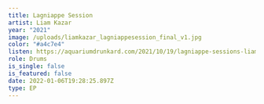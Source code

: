 ```yaml
---
title: Lagniappe Session
artist: Liam Kazar
year: "2021"
image: /uploads/liamkazar_lagniappesession_final_v1.jpg
color: "#a4c7e4"
listen: https://aquariumdrunkard.com/2021/10/19/lagniappe-sessions-liam-kazar/
role: Drums
is_single: false
is_featured: false
date: 2022-01-06T19:28:25.897Z
type: EP
---
```

